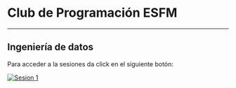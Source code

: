 # Club de Programación ESFM
___
## Ingeniería de datos

Para acceder a la sesiones da click en el siguiente botón:

[![Sesion 1](https://mybinder.org/badge_logo.svg)](https://mybinder.org/v2/gh/JoulesCH/cdpESFM-IngenieriaDatos/main?filepath=Clase%20002.2%20EXTRACT%20-%20Lectura%20de%20archivos%20.ipynb)

